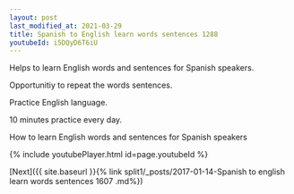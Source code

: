 ```yaml
---
layout: post
last_modified_at: 2021-03-29
title: Spanish to English learn words sentences 1288 
youtubeId: i5DQyD6T6iU
---
```

 
 
Helps to learn English words and sentences for Spanish speakers.

Opportunitiy to repeat the words sentences. 

Practice English language. 
 
10 minutes practice every day. 
 
How to learn English words and sentences for Spanish speakers 
 
{% include youtubePlayer.html id=page.youtubeId %}
 
 
[Next]({{ site.baseurl }}{% link  split1/_posts/2017-01-14-Spanish to english learn words sentences 1607 .md%})
 
